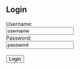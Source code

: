 
<html>
<body>

<h2>Login</h2>

<form action="/action_page.php">
  <label for="user">Username:</label><br>
  <input type="text" id="user" name="user" value="username"><br>
  <label for="pass">Password:</label><br>
  <input type="text" id="pass" name="pass" value="password"><br><br>
  <input type="submit" value="Login" a href="https://ejkesler.github.io/air_conditioning.github.io/main_login.html">
</form> 
</body>
</html>
